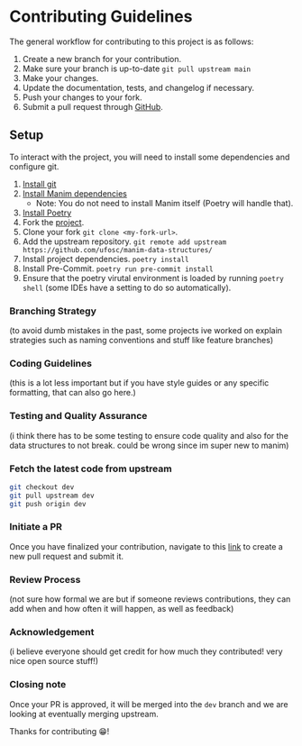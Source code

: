 # Contributing Guidelines
The general workflow for contributing to this project is as follows:
1. Create a new branch for your contribution.
2. Make sure your branch is up-to-date `git pull upstream main`
3. Make your changes.
4. Update the documentation, tests, and changelog if necessary.
5. Push your changes to your fork.
6. Submit a pull request through [GitHub](https://github.com/ufosc/manim-data-structures/pulls).

## Setup
To interact with the project, you will need to install some dependencies and configure git.

1. [Install git](https://git-scm.com/)
2. [Install Manim dependencies](https://docs.manim.community/en/stable/installation.html)
   - Note: You do not need to install Manim itself (Poetry will handle that).
3. [Install Poetry](https://python-poetry.org/docs/master/#installing-with-the-official-installer)
4. Fork the [project](https://github.com/ufosc/manim-data-structures).
5. Clone your fork `git clone <my-fork-url>`.
6. Add the upstream repository. `git remote add upstream https://github.com/ufosc/manim-data-structures/`
7. Install project dependencies. `poetry install`
8. Install Pre-Commit. `poetry run pre-commit install`
9. Ensure that the poetry virutal environment is loaded by running `poetry shell` (some IDEs have a setting to do so automatically).

### Branching Strategy
(to avoid dumb mistakes in the past, some projects ive worked on explain strategies such as naming conventions and stuff like feature branches)

### Coding Guidelines
(this is a lot less important but if you have style guides or any specific formatting, that can also go here.)

### Testing and Quality Assurance
(i think there has to be some testing to ensure code quality and also for the data structures to not break. could be wrong since im super new to manim)

### Fetch the latest code from upstream
```bash
git checkout dev
git pull upstream dev
git push origin dev
```

### Initiate a PR
Once you have finalized your contribution, navigate to this [link](https://github.com/ufosc/manim-data-structures/pulls) to create a new pull request and submit it.

### Review Process
(not sure how formal we are but if someone reviews contributions, they can add when and how often it will happen, as well as feedback)

### Acknowledgement
(i believe everyone should get credit for how much they contributed! very nice open source stuff!)

### Closing note
Once your PR is approved, it will be merged into the `dev` branch and we are looking at eventually merging upstream.

Thanks for contributing 😁!
